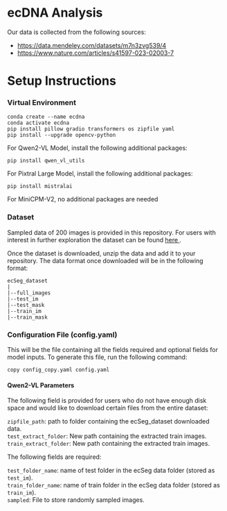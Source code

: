 # ecDNA Analysis

Our data is collected from the following sources:
- https://data.mendeley.com/datasets/m7n3zvg539/4
- https://www.nature.com/articles/s41597-023-02003-7

# Setup Instructions
### Virtual Environment
```
conda create --name ecdna
conda activate ecdna
pip install pillow gradio transformers os zipfile yaml
pip install --upgrade opencv-python
```

For Qwen2-VL Model, install the following additional packages:
```
pip install qwen_vl_utils
```

For Pixtral Large Model, install the following additional packages:
```
pip install mistralai
```

For MiniCPM-V2, no additional packages are needed

### Dataset

Sampled data of 200 images is provided in this repository. For users with interest in further exploration the dataset can be found <a href='https://data.mendeley.com/datasets/m7n3zvg539/4'> here </a>. </br>

Once the dataset is downloaded, unzip the data and add it to your repository. The data format once downloaded will be in the following format:

```
ecSeg_dataset
|
|--full_images
|--test_im
|--test_mask
|--train_im
|--train_mask
```

### Configuration File (config.yaml)
This will be the file containing all the fields required and optional fields for model inputs. To generate this file, run the following command: </br>

```
copy config_copy.yaml config.yaml
```


#### Qwen2-VL Parameters

The following field is provided for users who do not have enough disk space and would like to download certain files from the entire dataset:

`zipfile_path`: path to folder containing the ecSeg_dataset downloaded data.</br>
`test_extract_folder`: New path containing the extracted train images.<br />
`train_extract_folder`: New path containing the extracted train images.<br />

The following fields are required:</br>

`test_folder_name`: name of test folder in the ecSeg data folder (stored as `test_im`).<br />
`train_folder_name`: name of train folder in the ecSeg data folder (stored as `train_im`).<br />
`sampled`: File to store randomly sampled images. <br/>
